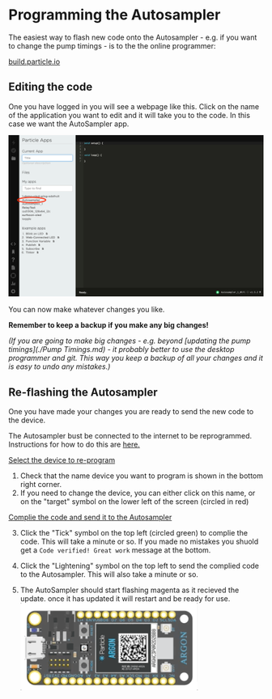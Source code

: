 # Programming the Autosampler

The easiest way to flash new code onto the Autosampler - e.g. if you want to change the pump timings - is to the the online programmer:

[build.particle.io](http://build.particle.io)



## Editing the code

One you have logged in you will see a webpage like this. Click on the name of the application you want to edit and it will take you to the code. In this case we want the AutoSampler app.

<img src="../img/buildParticleFirstPage.png"  width="700" />

You can now make whatever changes you like.

 **Remember to keep a backup if you make any big changes!**

*(If you are going to make big changes - e.g. beyond [updating the pump timings](./Pump Timings.md)  - it probably better to use the desktop programmer and git. This way you keep a backup of all your changes and it is easy to undo any mistakes.)*



## Re-flashing the Autosampler

One you have made your changes you are ready to send the new code to the device.

The Autosampler bust be connected to the internet to be reprogrammed. Instructions for how to do this are [here.](../RemoteOps.md)

<u>Select the device to re-program</u>

1. Check that the name device you want to program is shown in the bottom right corner.
2. If you need to change the device, you can either click on this name, or on the "target" symbol on the lower left of the screen (circled in red)

<u>Complie the code and send it to the Autosampler</u>

3. Click the "Tick" symbol on the top left (circled green) to complie the code. This will take a minute or so.  If you made no mistakes you shuold get a `Code verified! Great work` message at the bottom.

4. Click the "Lightening" symbol on the top left to send the complied code to the Autosampler. This will also take a minute or so. 

5. The AutoSampler should start flashing magenta as it recieved the update. once it has updated it will restart and be ready for use.
   <img src="../img/otaUpdate.gif" width="350:" />

   